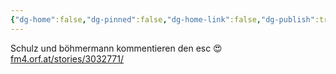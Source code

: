 ```yaml
---
{"dg-home":false,"dg-pinned":false,"dg-home-link":false,"dg-publish":true,"tags":["dgblip"],"disabled rules":["yaml-title","yaml-title-alias","file-name-heading"],"title":"philipp on mastodon @ 2023-04-09","created-date":"2023-04-09T16:06:42","id":110169712375304370,"updated-date":"2025-05-02T08:50:43","dg-path":"blips/110169712375304373.md","permalink":"/blips/110169712375304373/","dgPassFrontmatter":true}
---
```



Schulz und böhmermann kommentieren den esc 😍 [fm4.orf.at/stories/3032771/](https://fm4.orf.at/stories/3032771/)



